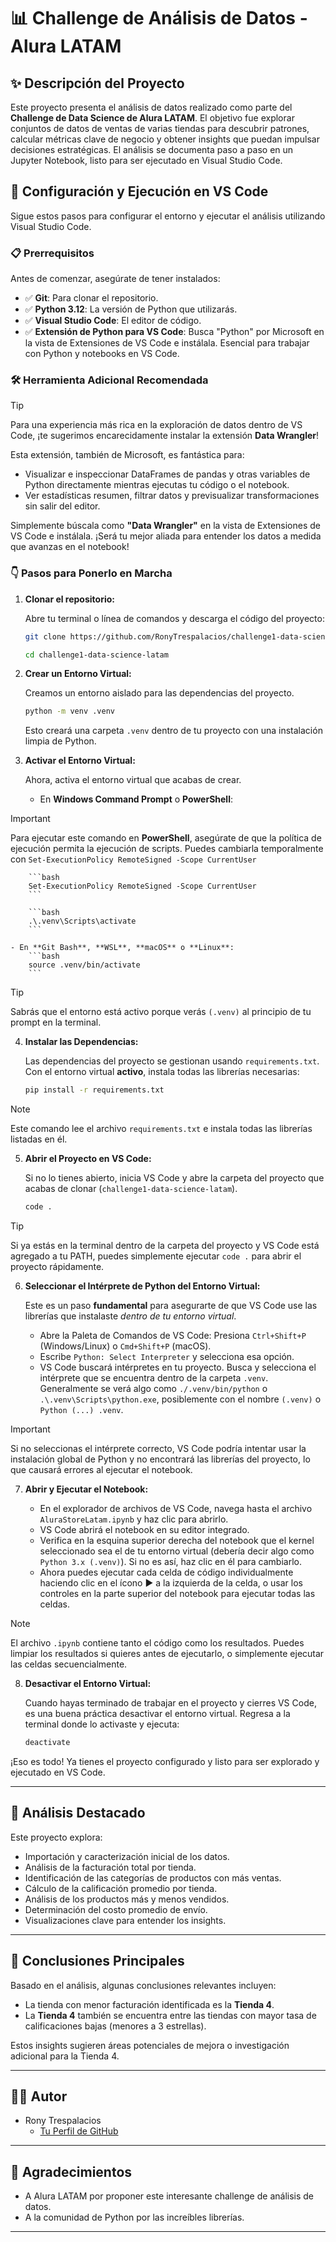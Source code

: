 # 📊 Challenge de Análisis de Datos - Alura LATAM

## ✨ Descripción del Proyecto

Este proyecto presenta el análisis de datos realizado como parte del **Challenge de Data Science de Alura LATAM**. El objetivo fue explorar conjuntos de datos de ventas de varias tiendas para descubrir patrones, calcular métricas clave de negocio y obtener insights que puedan impulsar decisiones estratégicas. El análisis se documenta paso a paso en un Jupyter Notebook, listo para ser ejecutado en Visual Studio Code.

## 🚀 Configuración y Ejecución en VS Code

Sigue estos pasos para configurar el entorno y ejecutar el análisis utilizando Visual Studio Code.

### 📋 Prerrequisitos

Antes de comenzar, asegúrate de tener instalados:

- ✅ **Git**: Para clonar el repositorio.
- ✅ **Python 3.12**: La versión de Python que utilizarás.
- ✅ **Visual Studio Code**: El editor de código.
- ✅ **Extensión de Python para VS Code**: Busca "Python" por Microsoft en la vista de Extensiones de VS Code e instálala. Esencial para trabajar con Python y notebooks en VS Code.

### 🛠️ Herramienta Adicional Recomendada

> [!TIP]
> Para una experiencia más rica en la exploración de datos dentro de VS Code, ¡te sugerimos encarecidamente instalar la extensión **Data Wrangler**!
>
> Esta extensión, también de Microsoft, es fantástica para:
>
> - Visualizar e inspeccionar DataFrames de pandas y otras variables de Python directamente mientras ejecutas tu código o el notebook.
> - Ver estadísticas resumen, filtrar datos y previsualizar transformaciones sin salir del editor.
>
> Simplemente búscala como **"Data Wrangler"** en la vista de Extensiones de VS Code e instálala. ¡Será tu mejor aliada para entender los datos a medida que avanzas en el notebook!

### 👇 Pasos para Ponerlo en Marcha

1.  **Clonar el repositorio:**

    Abre tu terminal o línea de comandos y descarga el código del proyecto:

    ```bash
    git clone https://github.com/RonyTrespalacios/challenge1-data-science-latam.git
    ```

    ```bash
    cd challenge1-data-science-latam
    ```

2.  **Crear un Entorno Virtual:**

    Creamos un entorno aislado para las dependencias del proyecto.

    ```bash
    python -m venv .venv
    ```

    Esto creará una carpeta `.venv` dentro de tu proyecto con una instalación limpia de Python.

3.  **Activar el Entorno Virtual:**

    Ahora, activa el entorno virtual que acabas de crear.

    - En **Windows Command Prompt** o **PowerShell**:

> [!IMPORTANT]
> Para ejecutar este comando en **PowerShell**, asegúrate de que la política de ejecución permita la ejecución de scripts. Puedes cambiarla temporalmente con `Set-ExecutionPolicy RemoteSigned -Scope CurrentUser`

        ```bash
        Set-ExecutionPolicy RemoteSigned -Scope CurrentUser
        ```

        ```bash
        .\.venv\Scripts\activate
        ```

    - En **Git Bash**, **WSL**, **macOS** o **Linux**:
        ```bash
        source .venv/bin/activate
        ```

> [!TIP]
> Sabrás que el entorno está activo porque verás `(.venv)` al principio de tu prompt en la terminal.

4.  **Instalar las Dependencias:**

    Las dependencias del proyecto se gestionan usando `requirements.txt`. Con el entorno virtual **activo**, instala todas las librerías necesarias:

    ```bash
    pip install -r requirements.txt
    ```

> [!NOTE]
> Este comando lee el archivo `requirements.txt` e instala todas las librerías listadas en él.

5.  **Abrir el Proyecto en VS Code:**

    Si no lo tienes abierto, inicia VS Code y abre la carpeta del proyecto que acabas de clonar (`challenge1-data-science-latam`).

    ```bash
    code .
    ```

> [!TIP]
> Si ya estás en la terminal dentro de la carpeta del proyecto y VS Code está agregado a tu PATH, puedes simplemente ejecutar `code .` para abrir el proyecto rápidamente.

6.  **Seleccionar el Intérprete de Python del Entorno Virtual:**

    Este es un paso **fundamental** para asegurarte de que VS Code use las librerías que instalaste _dentro de tu entorno virtual_.

    - Abre la Paleta de Comandos de VS Code: Presiona `Ctrl+Shift+P` (Windows/Linux) o `Cmd+Shift+P` (macOS).
    - Escribe `Python: Select Interpreter` y selecciona esa opción.
    - VS Code buscará intérpretes en tu proyecto. Busca y selecciona el intérprete que se encuentra dentro de la carpeta `.venv`. Generalmente se verá algo como `./.venv/bin/python` o `.\.venv\Scripts\python.exe`, posiblemente con el nombre `(.venv)` o `Python (...) .venv`.

> [!IMPORTANT]
> Si no seleccionas el intérprete correcto, VS Code podría intentar usar la instalación global de Python y no encontrará las librerías del proyecto, lo que causará errores al ejecutar el notebook.

7.  **Abrir y Ejecutar el Notebook:**

    - En el explorador de archivos de VS Code, navega hasta el archivo `AluraStoreLatam.ipynb` y haz clic para abrirlo.
    - VS Code abrirá el notebook en su editor integrado.
    - Verifica en la esquina superior derecha del notebook que el kernel seleccionado sea el de tu entorno virtual (debería decir algo como `Python 3.x (.venv)`). Si no es así, haz clic en él para cambiarlo.
    - Ahora puedes ejecutar cada celda de código individualmente haciendo clic en el ícono ▶️ a la izquierda de la celda, o usar los controles en la parte superior del notebook para ejecutar todas las celdas.

> [!NOTE]
> El archivo `.ipynb` contiene tanto el código como los resultados. Puedes limpiar los resultados si quieres antes de ejecutarlo, o simplemente ejecutar las celdas secuencialmente.

8.  **Desactivar el Entorno Virtual:**

    Cuando hayas terminado de trabajar en el proyecto y cierres VS Code, es una buena práctica desactivar el entorno virtual. Regresa a la terminal donde lo activaste y ejecuta:

    ```bash
    deactivate
    ```

¡Eso es todo! Ya tienes el proyecto configurado y listo para ser explorado y ejecutado en VS Code.

---

## 🧐 Análisis Destacado

Este proyecto explora:

- Importación y caracterización inicial de los datos.
- Análisis de la facturación total por tienda.
- Identificación de las categorías de productos con más ventas.
- Cálculo de la calificación promedio por tienda.
- Análisis de los productos más y menos vendidos.
- Determinación del costo promedio de envío.
- Visualizaciones clave para entender los insights.

---

## 🎯 Conclusiones Principales

Basado en el análisis, algunas conclusiones relevantes incluyen:

- La tienda con menor facturación identificada es la **Tienda 4**.
- La **Tienda 4** también se encuentra entre las tiendas con mayor tasa de calificaciones bajas (menores a 3 estrellas).

Estos insights sugieren áreas potenciales de mejora o investigación adicional para la Tienda 4.

---

## 🧑‍💻 Autor

- Rony Trespalacios
  - [Tu Perfil de GitHub](https://github.com/RonyTrespalacios)

---

## 🙏 Agradecimientos

- A Alura LATAM por proponer este interesante challenge de análisis de datos.
- A la comunidad de Python por las increíbles librerías.

---
